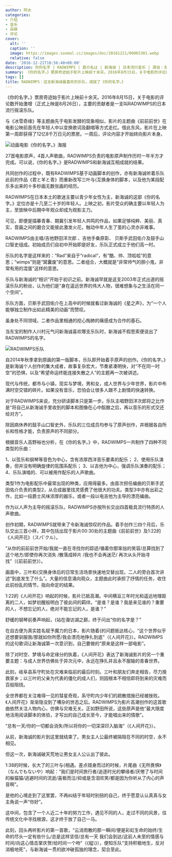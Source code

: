 ```yaml
---
author: 阿水
categories:
- 介绍
- 音乐
- 品碟
- 评论
cover:
  alt: ''
  caption: ''
  image: https://images.soomal.cc/images/doc/20161221/00065301.webp
  relative: false
date: '2016-12-21T18:56:48+08:00'
description: 你的名字 | RADWIMPS | 君の名は | 新海诚 | 日本流行音乐 | 源自：澎湃新闻 | 版权：转载 |  平均/总评分：10.00/50
summary: 《你的名字。》票房奇迹始于影片上映前十余天。2016年8月15日，关于电影的评论数开始激增（正式上映是8月26日），主要的贡献者是一支叫RADWIMPS的日本流行摇滚乐队。27首电影原声，4首人声歌曲，RADWIMPS负责的电影原声制作历时一年半方才完成……
tags: []
title: RADWIMPS：这支新海诚最喜欢的乐队，成就了《你的名字。》
---
```


《你的名字。》票房奇迹始于影片上映前十余天。2016年8月15日，关于电影的评论数开始激增（正式上映是8月26日），主要的贡献者是一支叫RADWIMPS的日本流行摇滚乐队。

与《冰雪奇缘》等主题曲先于电影发酵的现象相似，影片的主题曲《前前前世》在电影公映前首先在年轻人中以变换歌词及翻唱等方式走红。借此东风，影片在上映第一周即获得了12亿8千万日元的票房。一周后，评论内容才开始转向影片本身。

![动画电影《你的名字。》海报](https://images.soomal.cc/images/doc/20161221/00065302.webp)





27首电影原声，4首人声歌曲，RADWIMPS负责的电影原声制作历时一年半方才完成。可以说，《你的名字。》是RADWIMPS和新海诚互相成就的结果。

共同创作的过程中，既有RADWIMPS基于动画脚本的创作，亦有新海诚听着乐队此前的作品《君と羊と青》而重新改写三叶与{互换身体的脚本，以及他为某段配乐多出来的十多秒画无数张画的经历。

RADWIMPS在日本本土的歌迷主要以青少年女性为主，新海诚的这部《你的名字。》定位亦是十几至二十岁的年轻人。上映之初，影片受众的确主要以年轻人为主，至放映中后期中年观众却成为观影主力。

可见，即便是描摹青春、期冀引发年轻人共鸣的作品，如果足够纯粹、美丽、真实，音画之间的磨合又能彼此激发火花，触动中年人生了茧的心灵亦非难事。

RADWIMPS由主唱/吉他野田洋次郎 、吉他手桑原彰、 贝斯手武田佑介及鼓手山口智史组成。初始成员们自初中开始即是好友，乐队正式成立于他们高一时。

乐队的名字是这样来的：“Rad”来自于“radical”，有“酷、帅、顶呱呱”的意思；“wimps”则是“窝囊废”的意思。二者组合，大概就是“非常帅气的胆小鬼，非常有用的混蛋”这样的意思。

乐队与新海诚的“相识”开始于初识之前。新海诚早就是这支2003年正式出道的摇滚乐队的粉丝，认为他们是“身在遥远世界的伟大人物，很难想象与之生活在同一个空间”。

乐队方面，贝斯手武田佑介在上高中的时候就看过新海诚的《星之声》，为“一个人能够独立制作出如此精美的动画”而赞叹。

虽身处不同领域，二者作品里相通的挖心掏肺的痛感成为合作的基石。

当东宝的制作人川村元气问新海诚喜欢哪支乐队时，新海诚不假思索便说出了RADWIMPS的名字。

![RADWIMPS乐队](https://images.soomal.cc/images/doc/20161221/00065301.webp)





自2014年秋季拿到原画的第一版脚本，乐队即开始着手原声的创作。《你的名字。》是新海诚个人创作的集大成者，故事复杂宏大，节奏紧凑明快，对“不在同一时空”的恐惧，以及“希望命运终能连接失散之人”的主题再一次被讲述。

现代与传统，都市与小镇，现实与梦境，男和女，成人世界与少年世界，影片中布满时空交错的碎片。如果没有音乐，恐怕会让很多人跟不上剧情的快速转换。

对于RADWIMPS来说，充分研读脚本只是第一步。乐队主唱野田洋次郎将之比作是“将自己从新海诚手里收到的脚本和图像在心中酝酿之后，再以音乐的形式交还给对方”。

除因病休养的鼓手山口智史外，乐队的三位成员均参与了原声创作，并根据各自所长和性格才能，负责原声的不同部分。

根据音乐人高野裕也分析，在《你的名字。》中，RADWIMPS一共制作了四种不同类型的乐曲：

1、以弦乐和钢琴等音色为中心，含有浓厚西洋音乐要素的配乐；
2、使用乐队演奏，但并没有明确旋律的氛围系配乐；
3、以吉他为中心，强调乐队演奏的配乐；
4、乐队演唱的、可以被用作配乐的人声歌曲。

类型1作为电影配乐中最常出现的种类，应用得最多。由首次担任编曲的贝斯手武田佑介负责的类型2，从合成器里找灵感费了他很大的功夫。类型3中亦有出彩之作，比如一段爵士风味浓厚的器乐，或者一段以电吉他为主导的漂亮编曲。

作为以人声为主导的摇滚乐队，RADWIMPS亦按所长交出四首极具流行特质的人声歌曲。

创作初期，RADWIMPS就带来了令新海诚惊叹的作品。着手创作三四个月后，乐队交出三首小样，其中包括出现于影片00:30处的主题曲《前前前世》及1:22的《人间开花》（スパ`クル）。



“从你的前前前世开始/我就一直在寻找你的踪迹/循着你那笨拙的笑容/总算找到了这个地方/即使你再次消失 /散落成碎片 /我也不会再迷茫/ 再次从头开始寻找”（《前前前世》）。

画面中，三叶和{交换身体后的日常生活场景快速地交替出现，二人的旁白首次讲述“到底发生了什么”。大量的信息涌向观众，主题曲此时承担了抒情的任务，收住此前纷乱的情节，指向命定的结果。

1:22的《人间开花》响起的时候，影片已抵高潮。中间横亘三年时光和遥远地理距离的二人，如梦初醒般明白了彼此间的羁绊。“是谁？是谁？我是来见谁的？重要的人，不想忘记的人，绝对不能忘记的人，是谁？”



舒缓的钢琴前奏声响起，{站在诹访湖之巅，终于问出“你的名字是？”

在自古便为真实姓名赋予魔力的日本，影片随着{的问题抵达核心，“这个世界似乎还想要驯服我/那就如你所愿/我会漂亮地挣扎到底”（《人间开花》）。RADWIMPS的这句歌词让新海诚第一次意识到，自己要做的“原来是这样一部电影”。

除了对时空、梦境与命定缘分的执着，《人间开花》表达了新海诚影片的另一个重要主题：与成人世界仿佛处于异次元中，永远在挣扎并且永不服输的青春世界。

此刻，岐阜县系守町处在灾难来临前的最后时刻。三叶和朋友们奔走相告，尽力挽救家乡；以三叶的父亲为代表的僵化的成人们，则因根本不相信即将到来的灾难而百般阻挠。

全世界都在关注难得一见的彗星奇观，系守町内少年们的疏散措施已经被挫败。《人间开花》渐渐隐没到了嘈杂的世态之后。RADWIMPS为影片高潮创作的这首歌曲依然关注人物内心，仿佛与灾难无关。正如野田所说，这些原声是他“最大限度地活用阅读脚本的体验，才写出的自己成长至今，才能唱出来的情歌”。

“总有一天/你的一切都会消失/所以将你的一切深深印入脑海”（《人间开花》）。

从前，新海诚的影片到这里就结束了。男女主人公最终被隔阻在不同的时空，永不相见。

但这一次，新海诚破天荒地让男女主人公认出了彼此。

1:38的时候，长大了的三叶与{相遇。差点错身而过的时候，片尾曲《无所畏惧》（なんでもないや）响起：“我们是时间旅行者/追逐时光的攀缘者/厌倦了与时间的躲猫猫/逃避时间的流逝/喜极而泣/抑或是含泪欢笑/都是因为你听从了内心的声音啊”。



是他的心境走到了这里罢，不再纠结于年轻时别扭的自己，终于愿意认认真真与女主角说一声“你好”。

这中间，包含了一个人近二十年的努力工作，遇见不同的人，走过不同的风景，往传统文化中寻找根源，这才终于放了自己一马。

此刻，回头再听影片的第一首歌，“云消雨散的那一瞬间/便是彩虹生命的始终/生命的尽头一定有些什么/总是这样坚信/总有一天 我们会到达/这前人未至的情感与时间/向这心情击掌庆贺/给时间一个吻”（《艋\》），便知乐队“支持积极地生，反对消极地死”，与新海诚一贯的欲冲破孤独的理念，契合至此。